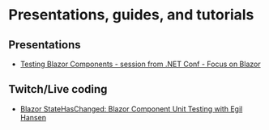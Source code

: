 # Presentations, guides, and tutorials

## Presentations

- [Testing Blazor Components - session from .NET Conf - Focus on Blazor](https://youtu.be/5d-uIxx1cUE)

## Twitch/Live coding

- [Blazor StateHasChanged: Blazor Component Unit Testing with Egil Hansen](https://www.youtube.com/watch?v=x-zzcwHdZOk&t=211)